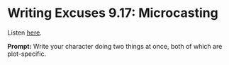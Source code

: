 # Writing Excuses 9.17: Microcasting 

Listen [here](http://www.writingexcuses.com/2014/04/20/writing-excuses-9-17-microcasting/). 

**Prompt:** Write your character doing two things at once, both of which are plot-specific.